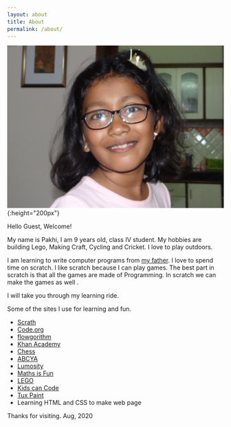 ```yaml
---
layout: about
title: About
permalink: /about/
---
```


![Me](../data/images/ppj_pic.jpg){:height="200px"}

Hello Guest, Welcome! 

My name is Pakhi, I am 9 years old, class IV student. My hobbies are building Lego, Making Craft, Cycling and Cricket. I love to play outdoors.

I am learning to write computer programs from [my father](https://pradeeppant.com/). I love to spend time on scratch. I like scratch because I can play games. The best part in scratch is that all the games are made of Programming. In scratch we can make the games as well .

I will take you through my learning ride.

Some of the sites I use for learning and fun.

* [Scrath](https://scratch.mit.edu/)
* [Code.org](http://www.code.org/)
* [flowgorithm](http://www.flowgorithm.org/)
* [Khan Academy](https://www.khanacademy.org/)
* [Chess](https://www.chesskid.com/)
* [ABCYA](https://www.abcya.com/)
* [Lumosity](https://www.lumosity.com/en/)
* [Maths is Fun](https://www.mathsisfun.com/index.htm)
* [LEGO](https://www.lego.com/en-us/kids)
* [Kids can Code](https://www.youtube.com/channel/UCNaPQ5uLX5iIEHUCLmfAgKg)
* [Tux Paint](http://www.tuxpaint.org/)
* Learning HTML and CSS to make web page

Thanks for visiting.
Aug, 2020



